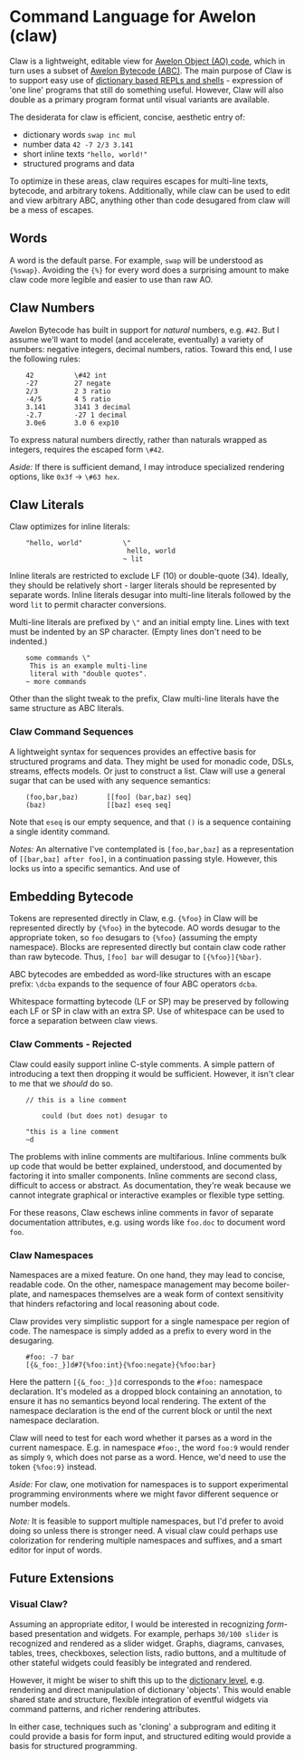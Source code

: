 
# Command Language for Awelon (claw)

Claw is a lightweight, editable view for [Awelon Object (AO) code](AboutAO.md), which in turn uses a subset of [Awelon Bytecode (ABC)](ABC.md). The main purpose of Claw is to support easy use of [dictionary based REPLs and shells](ApplicationModel.md) - expression of 'one line' programs that still do something useful. However, Claw will also double as a primary program format until visual variants are available.

The desiderata for claw is efficient, concise, aesthetic entry of:

* dictionary words `swap inc mul`
* number data `42 -7 2/3 3.141`
* short inline texts `"hello, world!"`
* structured programs and data

To optimize in these areas, claw requires escapes for multi-line texts, bytecode, and arbitrary tokens. Additionally, while claw can be used to edit and view arbitrary ABC, anything other than code desugared from claw will be a mess of escapes.

## Words

A word is the default parse. For example, `swap` will be understood as `{%swap}`. Avoiding the `{%}` for every word does a surprising amount to make claw code more legible and easier to use than raw AO.

## Claw Numbers

Awelon Bytecode has built in support for *natural* numbers, e.g. `#42`. But I assume we'll want to model (and accelerate, eventually) a variety of numbers: negative integers, decimal numbers, ratios. Toward this end, I use the following rules:

        42          \#42 int
        -27         27 negate
        2/3         2 3 ratio
        -4/5        4 5 ratio 
        3.141       3141 3 decimal
        -2.7        -27 1 decimal
        3.0e6       3.0 6 exp10

To express natural numbers directly, rather than naturals wrapped as integers, requires the escaped form `\#42`.

*Aside:* If there is sufficient demand, I may introduce specialized rendering options, like `0x3f` → `\#63 hex`.

## Claw Literals 

Claw optimizes for inline literals:

        "hello, world"          \"
                                 hello, world
                                ~ lit

Inline literals are restricted to exclude LF (10) or double-quote (34). Ideally, they should be relatively short - larger literals should be represented by separate words. Inline literals desugar into multi-line literals followed by the word `lit` to permit character conversions. 

Multi-line literals are prefixed by `\"` and an initial empty line. Lines with text must be indented by an SP character. (Empty lines don't need to be indented.)

        some commands \"
         This is an example multi-line
         literal with "double quotes".
        ~ more commands

Other than the slight tweak to the prefix, Claw multi-line literals have the same structure as ABC literals.

### Claw Command Sequences

A lightweight syntax for sequences provides an effective basis for structured programs and data. They might be used for monadic code, DSLs, streams, effects models. Or just to construct a list. Claw will use a general sugar that can be used with any sequence semantics:

        (foo,bar,baz)       [[foo] (bar,baz) seq]
        (baz)               [[baz] eseq seq]

Note that `eseq` is our empty sequence, and that `()` is a sequence containing a single identity command. 

*Notes:* An alternative I've contemplated is `[foo,bar,baz]` as a representation of `[[bar,baz] after foo]`, in a continuation passing style. However, this locks us into a specific semantics. And use of 

## Embedding Bytecode

Tokens are represented directly in Claw, e.g. `{%foo}` in Claw will be represented directly by `{%foo}` in the bytecode. AO words desugar to the appropriate token, so `foo` desugars to `{%foo}` (assuming the empty namespace). Blocks are represented directly but contain claw code rather than raw bytecode. Thus, `[foo] bar` will desugar to `[{%foo}]{%bar}`.

ABC bytecodes are embedded as word-like structures with an escape prefix: `\dcba` expands to the sequence of four ABC operators `dcba`. 

Whitespace formatting bytecode (LF or SP) may be preserved by following each LF or SP in claw with an extra SP. Use of whitespace can be used to force a separation between claw views.

### Claw Comments - Rejected

Claw could easily support inline C-style comments. A simple pattern of introducing a text then dropping it would be sufficient. However, it isn't clear to me that we *should* do so. 

        // this is a line comment

            could (but does not) desugar to
            
        "this is a line comment
        ~d

The problems with inline comments are multifarious. Inline comments bulk up code that would be better explained, understood, and documented by factoring it into smaller components. Inline comments are second class, difficult to access or abstract. As documentation, they're weak because we cannot integrate graphical or interactive examples or flexible type setting. 

For these reasons, Claw eschews inline comments in favor of separate documentation attributes, e.g. using words like `foo.doc` to document word `foo`. 

### Claw Namespaces

Namespaces are a mixed feature. On one hand, they may lead to concise, readable code. On the other, namespace management may become boiler-plate, and namespaces themselves are a weak form of context sensitivity that hinders refactoring and local reasoning about code. 

Claw provides very simplistic support for a single namespace per region of code. The namespace is simply added as a prefix to every word in the desugaring.

        #foo: -7 bar
        [{&_foo:_}]d#7{%foo:int}{%foo:negate}{%foo:bar}

Here the pattern `[{&_foo:_}]d` corresponds to the `#foo:` namespace declaration. It's modeled as a dropped block containing an annotation, to ensure it has no semantics beyond local rendering. The extent of the namespace declaration is the end of the current block or until the next namespace declaration.

Claw will need to test for each word whether it parses as a word in the current namespace. E.g. in namespace `#foo:`, the word `foo:9` would render as simply `9`, which does not parse as a word. Hence, we'd need to use the token `{%foo:9}` instead.

*Aside:* For claw, one motivation for namespaces is to support experimental programming environments where we might favor different sequence or number models.

*Note:* It is feasible to support multiple namespaces, but I'd prefer to avoid doing so unless there is stronger need. A visual claw could perhaps use colorization for rendering multiple namespaces and suffixes, and a smart editor for input of words.

## Future Extensions

### Visual Claw?

Assuming an appropriate editor, I would be interested in recognizing *form*-based presentation and widgets. For example, perhaps `30/100 slider` is recognized and rendered as a slider widget. Graphs, diagrams, canvases, tables, trees, checkboxes, selection lists, radio buttons, and a multitude of other stateful widgets could feasibly be integrated and rendered.

However, it might be wiser to shift this up to the [dictionary level](ApplicationModel.md), e.g. rendering and direct manipulation of dictionary 'objects'. This would enable shared state and structure, flexible integration of eventful widgets via command patterns, and richer rendering attributes.

In either case, techniques such as 'cloning' a subprogram and editing it could provide a basis for form input, and structured editing would provide a basis for structured programming. 
